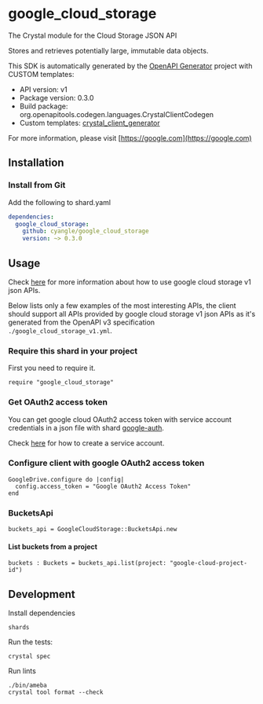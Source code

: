 # google_cloud_storage

The Crystal module for the Cloud Storage JSON API

Stores and retrieves potentially large, immutable data objects.

This SDK is automatically generated by the [OpenAPI Generator](https://openapi-generator.tech) project with CUSTOM templates:

- API version: v1
- Package version: 0.3.0
- Build package: org.openapitools.codegen.languages.CrystalClientCodegen
- Custom templates: [crystal_client_generator](https://github.com/cyangle/crystal_client_generator)

For more information, please visit [https://google.com](https://google.com)

## Installation

### Install from Git

Add the following to shard.yaml

```yaml
dependencies:
  google_cloud_storage:
    github: cyangle/google_cloud_storage
    version: ~> 0.3.0
```

## Usage

Check [here](https://cloud.google.com/storage/docs/json_api) for more information about how to use google cloud storage v1 json APIs.

Below lists only a few examples of the most interesting APIs, the client should support all APIs provided by google cloud storage v1 json APIs as it's generated from the OpenAPI v3 specification `./google_cloud_storage_v1.yml`.

### Require this shard in your project

First you need to require it.

```crystal
require "google_cloud_storage"
```

### Get OAuth2 access token

You can get google cloud OAuth2 access token with service account credentials in a json file with shard [google-auth](https://github.com/cyangle/google-auth).

Check [here](https://cloud.google.com/iam/docs/creating-managing-service-accounts) for how to create a service account.

### Configure client with google OAuth2 access token

```crystal
GoogleDrive.configure do |config|
  config.access_token = "Google OAuth2 Access Token"
end
```

### BucketsApi

```crystal
buckets_api = GoogleCloudStorage::BucketsApi.new
```

#### List buckets from a project

```crystal
buckets : Buckets = buckets_api.list(project: "google-cloud-project-id")
```

## Development

Install dependencies

```shell
shards
```

Run the tests:

```shell
crystal spec
```

Run lints

```shell
./bin/ameba
crystal tool format --check
```
